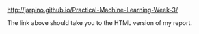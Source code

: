 http://jarpino.github.io/Practical-Machine-Learning-Week-3/

The link above should take you to the HTML version of my report.
